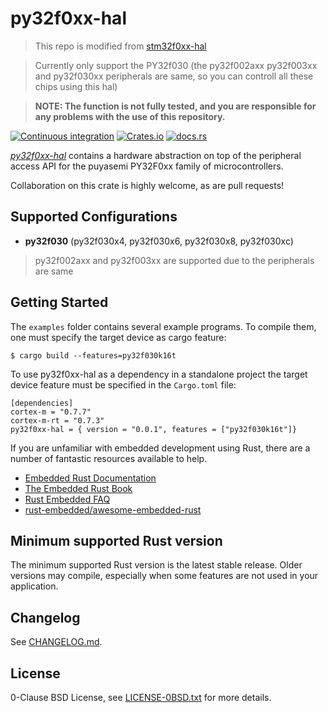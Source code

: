 py32f0xx-hal
=============

> This repo is modified from [stm32f0xx-hal](https://github.com/stm32-rs/stm32f0xx-hal)  

> Currently only support the PY32f030 (the py32f002axx py32f003xx and py32f030xx peripherals are same, so you can controll all these chips using this hal)

> **NOTE: The function is not fully tested, and you are responsible for any problems with the use of this repository.**

[![Continuous integration](https://github.com/creatoy/py32f0xx-hal/workflows/Continuous%20integration/badge.svg)](https://github.com/creatoy/py32f0xx-hal)
[![Crates.io](https://img.shields.io/crates/v/py32f0xx-hal.svg)](https://crates.io/crates/py32f0xx-hal)
[![docs.rs](https://docs.rs/py32f0xx-hal/badge.svg)](https://docs.rs/py32f0xx-hal/)

[_py32f0xx-hal_](https://github.com/creatoy/py32f0xx-hal) contains a hardware abstraction on top of the peripheral access API for the puyasemi PY32F0xx family of microcontrollers.

Collaboration on this crate is highly welcome, as are pull requests!

Supported Configurations
------------------------

* __py32f030__ (py32f030x4, py32f030x6, py32f030x8, py32f030xc)  

> py32f002axx and py32f003xx are supported due to the peripherals are same


Getting Started
---------------
The `examples` folder contains several example programs. To compile them, one must specify the target device as cargo feature:
```
$ cargo build --features=py32f030k16t
```

To use py32f0xx-hal as a dependency in a standalone project the target device feature must be specified in the `Cargo.toml` file:
```
[dependencies]
cortex-m = "0.7.7"
cortex-m-rt = "0.7.3"
py32f0xx-hal = { version = "0.0.1", features = ["py32f030k16t"]}
```

If you are unfamiliar with embedded development using Rust, there are a number of fantastic resources available to help.

- [Embedded Rust Documentation](https://docs.rust-embedded.org/)  
- [The Embedded Rust Book](https://docs.rust-embedded.org/book/)  
- [Rust Embedded FAQ](https://docs.rust-embedded.org/faq.html)  
- [rust-embedded/awesome-embedded-rust](https://github.com/rust-embedded/awesome-embedded-rust)


Minimum supported Rust version
------------------------------

The minimum supported Rust version is the latest stable release. Older versions may compile, especially when some features are not used in your application.

Changelog
---------

See [CHANGELOG.md](CHANGELOG.md).


License
-------

0-Clause BSD License, see [LICENSE-0BSD.txt](LICENSE-0BSD.txt) for more details.
